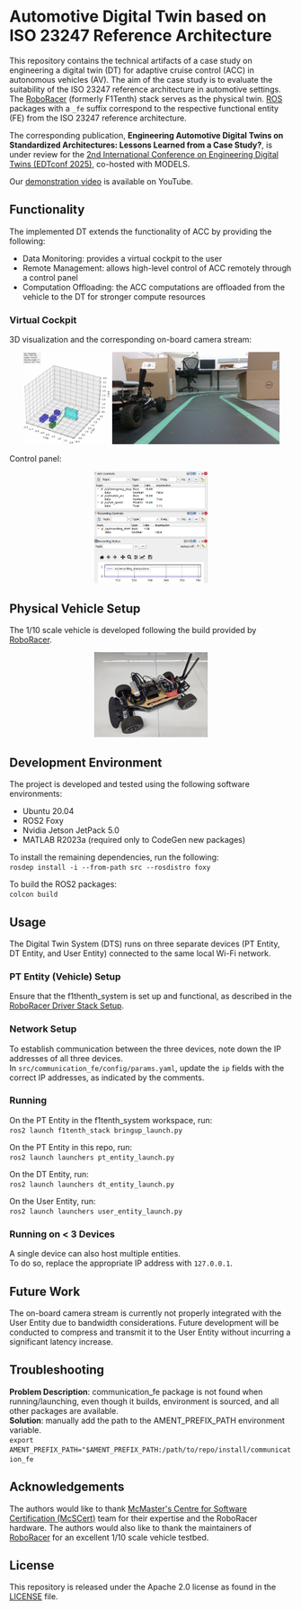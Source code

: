 # Automotive Digital Twin based on ISO 23247 Reference Architecture
This repository contains the technical artifacts of a case study on engineering a digital twin (DT) for adaptive cruise control (ACC) in autonomous vehicles (AV). The aim of the case study is to evaluate the suitability of the ISO 23247 reference architecture in automotive settings.
The [RoboRacer](https://roboracer.ai/) (formerly F1Tenth) stack serves as the physical twin.
[ROS](https://www.ros.org/) packages with a `_fe` suffix correspond to the respective functional entity (FE) from the ISO 23247 reference architecture.

The corresponding publication, **Engineering Automotive Digital Twins on Standardized Architectures: Lessons Learned from a Case Study?**, is under review for the [2nd International Conference on Engineering Digital Twins (EDTconf 2025)](https://conf.researchr.org/home/edtconf-2025), co-hosted with MODELS.

Our [demonstration video](https://youtu.be/Rv-sJJQc3WU) is available on YouTube.

## Functionality
The implemented DT extends the functionality of ACC by providing the following:
- Data Monitoring: provides a virtual cockpit to the user
- Remote Management: allows high-level control of ACC remotely through a control panel
- Computation Offloading: the ACC computations are offloaded from the vehicle to the DT for stronger compute resources

### Virtual Cockpit
3D visualization and the corresponding on-board camera stream:
<div align="center">
  <img width="31%" alt="Cuboid display" src="media/cuboidEnv.png">
  <img width="59%" alt="On-board camera view" src="media/camView.png">
</div>

Control panel:
<div align="center">
  <img width="40%" alt="Control panel for ACC" src="media/controlPanel.png">
</div>


## Physical Vehicle Setup
The 1/10 scale vehicle is developed following the build provided by [RoboRacer](https://roboracer.ai/build).  
<div align="center">
  <img width="40%" alt="1/10 scale vehicle" src="media/ptEntity.jpeg">
</div>

## Development Environment
The project is developed and tested using the following software environments:
- Ubuntu 20.04
- ROS2 Foxy
- Nvidia Jetson JetPack 5.0
- MATLAB R2023a (required only to CodeGen new packages)

To install the remaining dependencies, run the following:  
`rosdep install -i --from-path src --rosdistro foxy`

To build the ROS2 packages:  
`colcon build`

## Usage
The Digital Twin System (DTS) runs on three separate devices (PT Entity, DT Entity, and User Entity) connected to the same local Wi-Fi network.  

### PT Entity (Vehicle) Setup
Ensure that the f1thenth_system is set up and functional, as described in the [RoboRacer Driver Stack Setup](https://f1tenth.readthedocs.io/en/foxy_test/getting_started/firmware/drive_workspace.html#roboracer-driver-stack-setup).  

### Network Setup
To establish communication between the three devices, note down the IP addresses of all three devices.  
In `src/communication_fe/config/params.yaml`, update the `ip` fields with the correct IP addresses, as indicated by the comments.  

### Running
On the PT Entity in the f1tenth_system workspace, run:  
`ros2 launch f1tenth_stack bringup_launch.py`

On the PT Entity in this repo, run:  
`ros2 launch launchers pt_entity_launch.py`  

On the DT Entity, run:  
`ros2 launch launchers dt_entity_launch.py`  

On the User Entity, run:  
`ros2 launch launchers user_entity_launch.py`  

### Running on < 3 Devices
A single device can also host multiple entities.  
To do so, replace the appropriate IP address with `127.0.0.1`.  

## Future Work
The on-board camera stream is currently not properly integrated with the User Entity due to bandwidth considerations. 
Future development will be conducted to compress and transmit it to the User Entity without incurring a significant latency increase.  

## Troubleshooting
**Problem Description**: communication_fe package is not found when running/launching, even though it builds, environment is sourced, and all other packages are available.  
**Solution**: manually add the path to the AMENT_PREFIX_PATH environment variable.  
`export AMENT_PREFIX_PATH="$AMENT_PREFIX_PATH:/path/to/repo/install/communication_fe`

## Acknowledgements
The authors would like to thank [McMaster's Centre for Software Certification (McSCert)](https://www.mcscert.ca/) team for their expertise and the RoboRacer hardware. 
The authors would also like to thank the maintainers of [RoboRacer](https://roboracer.ai/) for an excellent 1/10 scale vehicle testbed.  

## License
This repository is released under the Apache 2.0 license as found in the [LICENSE](LICENSE) file.
